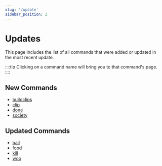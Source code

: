 ```yaml
---
slug: '/update'
sidebar_position: 2
---
```


# Updates

This page includes the list of all commands that were added or updated in the most recent update.

::::tip
Clicking on a command name will bring you to that command's page.
::::

## New Commands

- [buildclips](mod/buildclips.md)
- [clip](multiple/clip.md)
- [done](voice/done.md)
- [society](voice/society.md)

## Updated Commands

- [ball](voice%20multiple/ball.md)
- [food](voice%20multiple/food.md)
- [kill](voice%20multiple/kill.md)
- [woo](voice%20multiple/woo.md)